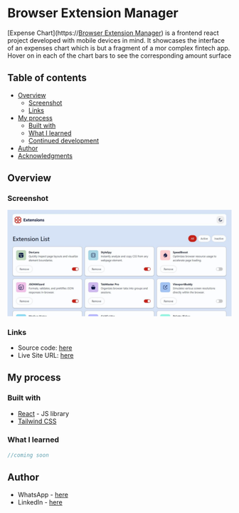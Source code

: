 # Browser Extension Manager

[Expense Chart](https://[Browser Extension Manager](https://bem-itk.vercel.app/)) is a frontend react project developed with mobile devices in mind. It showcases the interface of an expenses chart which is but a fragment of a mor complex fintech app. Hover on in each of the chart bars to see the corresponding amount surface

## Table of contents

- [Overview](#overview)
  - [Screenshot](#screenshot)
  - [Links](#links)
- [My process](#my-process)
  - [Built with](#built-with)
  - [What I learned](#what-i-learned)
  - [Continued development](#continued-development)
- [Author](#author)
- [Acknowledgments](#acknowledgments)

## Overview

### Screenshot

![](./screenshot.jpg)

### Links

- Source code: [here](https://github.com/itksweb/browser-extension-manager)
- Live Site URL: [here](https://bem-itk.vercel.app/)

## My process

### Built with

- [React](https://reactjs.org/) - JS library
- [Tailwind CSS](https://tailwindcss.com/) 

### What I learned

```js
//coming soon
```



## Author

- WhatsApp - [here](https://wa.me/2348060719978)
- LinkedIn - [here](https://www.linkedin.com/in/kingsleyikpefan)
